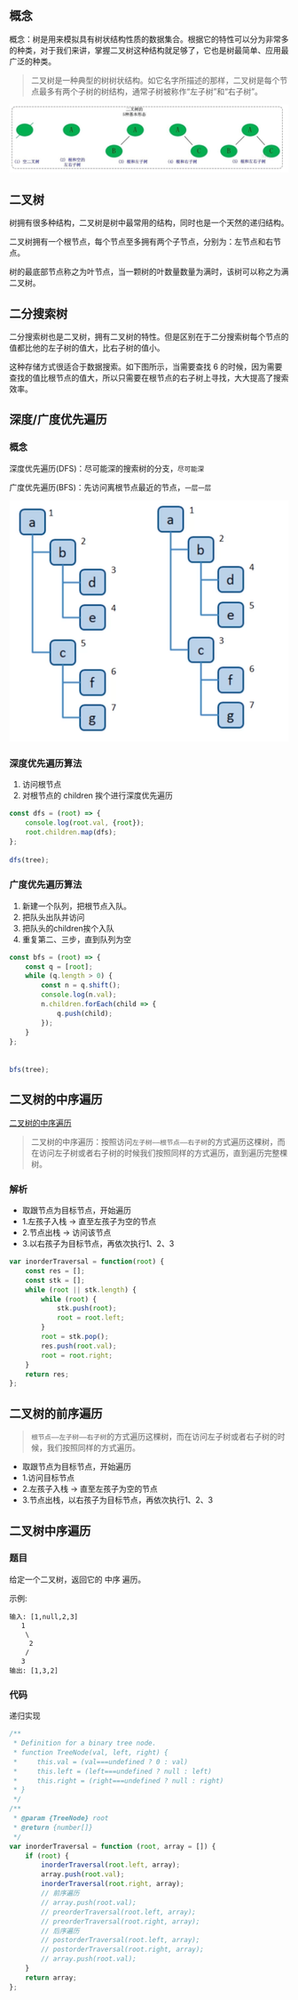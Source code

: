 ## 概念

概念：树是用来模拟具有树状结构性质的数据集合。根据它的特性可以分为非常多的种类，对于我们来讲，掌握二叉树这种结构就足够了，它也是树最简单、应用最广泛的种类。

> 二叉树是一种典型的树树状结构。如它名字所描述的那样，二叉树是每个节点最多有两个子树的树结构，通常子树被称作“左子树”和“右子树”。

![](https://raw.githubusercontent.com/Nonentityboy/PicGoToGitHub/study_note_blog/20220517232305.png)


## 二叉树
树拥有很多种结构，二叉树是树中最常用的结构，同时也是一个天然的递归结构。

二叉树拥有一个根节点，每个节点至多拥有两个子节点，分别为：左节点和右节点。

树的最底部节点称之为叶节点，当一颗树的叶数量数量为满时，该树可以称之为满二叉树。

## 二分搜索树

二分搜索树也是二叉树，拥有二叉树的特性。但是区别在于二分搜索树每个节点的值都比他的左子树的值大，比右子树的值小。

这种存储方式很适合于数据搜索。如下图所示，当需要查找 6 的时候，因为需要查找的值比根节点的值大，所以只需要在根节点的右子树上寻找，大大提高了搜索效率。

## 深度/广度优先遍历


### 概念

深度优先遍历(DFS)：尽可能深的搜索树的分支，`尽可能深`

广度优先遍历(BFS)：先访问离根节点最近的节点，`一层一层`

![](https://raw.githubusercontent.com/Nonentityboy/PicGoToGitHub/study_note_blog/20220531114850.png)

### 深度优先遍历算法
1. 访问根节点
2. 对根节点的 children 挨个进行深度优先遍历

```js
const dfs = (root) => {
    console.log(root.val, {root});
    root.children.map(dfs);
};

dfs(tree);
```

### 广度优先遍历算法
1. 新建一个队列，把根节点入队。
2. 把队头出队并访问
3. 把队头的children挨个入队
4. 重复第二、三步，直到队列为空

```js
const bfs = (root) => {
    const q = [root];
    while (q.length > 0) {
        const n = q.shift();
        console.log(n.val);
        n.children.forEach(child => {
            q.push(child);
        });
    }
};


bfs(tree);
```



## 二叉树的中序遍历

[二叉树的中序遍历](https://leetcode.cn/problems/binary-tree-inorder-traversal/)

> 二叉树的中序遍历：按照访问`左子树——根节点——右子树`的方式遍历这棵树，而在访问左子树或者右子树的时候我们按照同样的方式遍历，直到遍历完整棵树。

### 解析

-  取跟节点为目标节点，开始遍历
-  1.左孩子入栈 -> 直至左孩子为空的节点
-  2.节点出栈 -> 访问该节点
-  3.以右孩子为目标节点，再依次执行1、2、3

```js
var inorderTraversal = function(root) {
    const res = [];
    const stk = [];
    while (root || stk.length) {
        while (root) {
            stk.push(root);
            root = root.left;
        }
        root = stk.pop();
        res.push(root.val);
        root = root.right;
    }
    return res;
};
```

## 二叉树的前序遍历

> `根节点——左子树——右子树`的方式遍历这棵树，而在访问左子树或者右子树的时候，我们按照同样的方式遍历。

-   取跟节点为目标节点，开始遍历
-   1.访问目标节点
-   2.左孩子入栈 -> 直至左孩子为空的节点
-   3.节点出栈，以右孩子为目标节点，再依次执行1、2、3




## 二叉树中序遍历

### 题目

给定一个二叉树，返回它的 中序 遍历。

示例:

```
输入: [1,null,2,3]
   1
    \
     2
    /
   3
输出: [1,3,2]
```

### 代码

递归实现

```js
/**
 * Definition for a binary tree node.
 * function TreeNode(val, left, right) {
 *     this.val = (val===undefined ? 0 : val)
 *     this.left = (left===undefined ? null : left)
 *     this.right = (right===undefined ? null : right)
 * }
 */
/**
 * @param {TreeNode} root
 * @return {number[]}
 */
var inorderTraversal = function (root, array = []) {
    if (root) {
        inorderTraversal(root.left, array);
        array.push(root.val);
        inorderTraversal(root.right, array);
        // 前序遍历
        // array.push(root.val);
        // preorderTraversal(root.left, array);
        // preorderTraversal(root.right, array);
        // 后序遍历
        // postorderTraversal(root.left, array);
        // postorderTraversal(root.right, array);
        // array.push(root.val);
    }
    return array;
};
```

